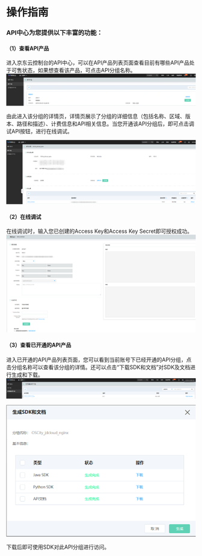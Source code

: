 # 操作指南

### API中心为您提供以下丰富的功能：

#### （1）查看API产品
进入京东云控制台的API中心，可以在API产品列表页面查看目前有哪些API产品处于可售状态，如果想查看该产品，可点击API分组名称。
   ![查看API产品页](../../../../image/Internet-Middleware/API-Center/api-center1.png)

由此进入该分组的详情页，详情页展示了分组的详细信息（包括名称、区域、版本、路径和描述）、计费信息和API相关信息。当您开通该API分组后，即可点击调试API按钮，进行在线调试。

   ![产品详情页](../../../../image/Internet-Middleware/API-Center/api-center2.png)

#### （2）在线调试
在线调试时，输入您已创建的Access Key和Access Key Secret即可授权成功。
  ![在线调试页](../../../../image/Internet-Middleware/API-Center/api-center3.png)


#### （3）查看已开通的API产品
进入已开通的API产品列表页面，您可以看到当前账号下已经开通的API分组，点击分组名称可以查看该分组的详情。还可以点击“下载SDK和文档”对SDK及文档进行生成和下载。
  ![已开通的产品页](../../../../image/Internet-Middleware/API-Center/api-center4.png)
  
  ![已开通的产品页](../../../../image/Internet-Middleware/API-Center/api-center5.png)

 
下载后即可使用SDK对此API分组进行访问。
